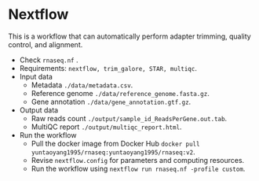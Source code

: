# Nextflow
This is a workflow that can automatically perform adapter trimming, quality control, and alignment.
* Check `rnaseq.nf` .
* Requirements: `nextflow, trim_galore, STAR, multiqc`.
* Input data
    * Metadata `./data/metadata.csv`.
    * Reference genome `./data/reference_genome.fasta.gz`.
    * Gene annotation `./data/gene_annotation.gtf.gz`.
* Output data
    * Raw reads count `./output/sample_id_ReadsPerGene.out.tab`.
    * MultiQC report `./output/multiqc_report.html`.
* Run the workflow
    * Pull the docker image from Docker Hub `docker pull yuntaoyang1995/rnaseq:yuntaoyang1995/rnaseq:v2`.
    * Revise `nextflow.config` for parameters and computing resources.
    * Run the workflow using `nextflow run rnaseq.nf -profile custom`.